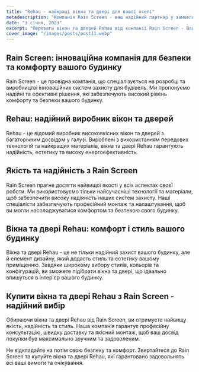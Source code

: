 ```yaml
---
title: "Rehau - найкращі вікна та двері для вашої оселі"
metadescription: "Компанія Rain Screen - ваш надійний партнер у замовленні вікон та дверей Rehau. Ми спеціалізуємося на наданні високоякісної продукції та професійних послуг на ринку віконних систем."
date: "3 січня, 2023"
excerpt: "Переваги вікон та дверей Rehau від компанії Rain Screen - Ваш надійний партнер"
cover_image: "/images/posts/post11.webp"
---
```


## Rain Screen: інноваційна компанія для безпеки та комфорту вашого будинку

Rain Screen - це провідна компанія, що спеціалізується на розробці та виробництві інноваційних систем захисту для будівель. Ми пропонуємо надійні та ефективні рішення, які забезпечують високий рівень комфорту та безпеки вашого будинку.

## Rehau: надійний виробник вікон та дверей

Rehau - це відомий виробник високоякісних вікон та дверей з багаторічним досвідом у галузі. Вироблені з використанням передових технологій та найкращих матеріалів, вікна та двері Rehau гарантують надійність, естетику та високу енергоефективність.

## Якість та надійність з Rain Screen

Rain Screen прагне досягти найвищої якості у всіх аспектах своєї роботи. Ми використовуємо тільки найсучасніші технології та матеріали, щоб забезпечити високу надійність наших систем захисту. Наші спеціалісти забезпечують професійний монтаж та налаштування, щоб ви могли насолоджуватися комфортом та безпекою свого будинку.

## Вікна та двері Rehau: комфорт і стиль вашого будинку

Вікна та двері Rehau - це не тільки надійний захист вашого будинку, але й елемент дизайну, який додасть стиль та естетику вашому приміщенню. Завдяки широкому вибору стилів, кольорів та конфігурацій, ви зможете підібрати вікна та двері, що ідеально впишуться в інтер'єр вашого будинку.

## Купити вікна та двері Rehau з Rain Screen - надійний вибір

Обираючи вікна та двері Rehau від Rain Screen, ви отримуєте найвищу якість, надійність та стиль. Наша компанія гарантує професійну консультацію, швидку доставку та якісний монтаж, щоб ваш досвід покупки був максимально зручним та задоволеним.

Не відкладайте на потім свою безпеку та комфорт. Звертайтеся до Rain Screen та купуйте вікна та двері Rehau, які гарантовано задовольнять всі ваші вимоги та очікування.
